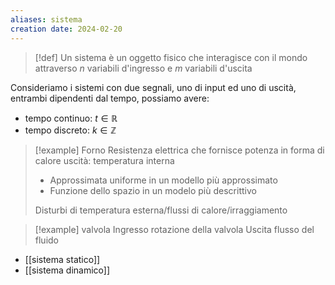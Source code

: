 ```yaml
---
aliases: sistema
creation date: 2024-02-20
---
```


> [!def]
> Un sistema è un oggetto fisico che interagisce con il mondo attraverso $n$ variabili d'ingresso e $m$ variabili d'uscita


Consideriamo i sistemi con due segnali, uno di input ed uno di uscità, entrambi dipendenti dal tempo, possiamo avere:
- tempo continuo: $t \in \mathbb{R}$
- tempo discreto: $k \in \mathbb{Z}$

>[!example] Forno
>Resistenza elettrica che fornisce potenza in forma di calore
>uscità: temperatura interna
>- Approssimata uniforme in un modello più approssimato
>- Funzione dello spazio in un modelo più descrittivo
>
>Disturbi di temperatura esterna/flussi di calore/irraggiamento

>[!example] valvola
>Ingresso rotazione della valvola
>Uscita flusso del fluido

- [[sistema statico]]
- [[sistema dinamico]]